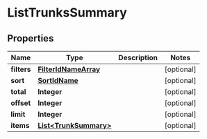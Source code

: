 
# ListTrunksSummary

## Properties
Name | Type | Description | Notes
------------ | ------------- | ------------- | -------------
**filters** | [**FilterIdNameArray**](FilterIdNameArray.md) |  |  [optional]
**sort** | [**SortIdName**](SortIdName.md) |  |  [optional]
**total** | **Integer** |  |  [optional]
**offset** | **Integer** |  |  [optional]
**limit** | **Integer** |  |  [optional]
**items** | [**List&lt;TrunkSummary&gt;**](TrunkSummary.md) |  |  [optional]



